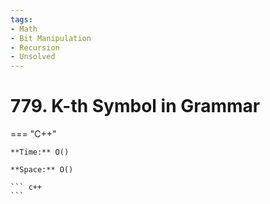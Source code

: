 ```yaml
---
tags:
- Math
- Bit Manipulation
- Recursion
- Unsolved
---
```



# 779. K-th Symbol in Grammar

=== "C++"

    **Time:** O()

    **Space:** O()

    ``` c++
    ```